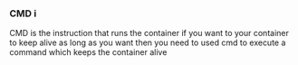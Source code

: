 ### CMD i
CMD is the instruction that runs the container 
if you want to your container to keep alive as long as you want 
then you need to used cmd to execute a command which keeps the container alive
